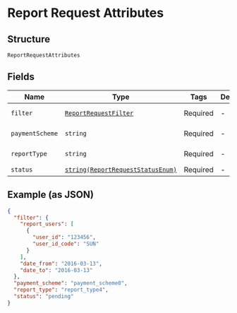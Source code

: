 
# Report Request Attributes

## Structure

`ReportRequestAttributes`

## Fields

| Name | Type | Tags | Description | Getter | Setter |
|  --- | --- | --- | --- | --- | --- |
| `filter` | [`ReportRequestFilter`](../../doc/models/report-request-filter.md) | Required | - | getFilter(): ReportRequestFilter | setFilter(ReportRequestFilter filter): void |
| `paymentScheme` | `string` | Required | - | getPaymentScheme(): string | setPaymentScheme(string paymentScheme): void |
| `reportType` | `string` | Required | - | getReportType(): string | setReportType(string reportType): void |
| `status` | [`string(ReportRequestStatusEnum)`](../../doc/models/report-request-status-enum.md) | Required | - | getStatus(): string | setStatus(string status): void |

## Example (as JSON)

```json
{
  "filter": {
    "report_users": [
      {
        "user_id": "123456",
        "user_id_code": "SUN"
      }
    ],
    "date_from": "2016-03-13",
    "date_to": "2016-03-13"
  },
  "payment_scheme": "payment_scheme0",
  "report_type": "report_type4",
  "status": "pending"
}
```

